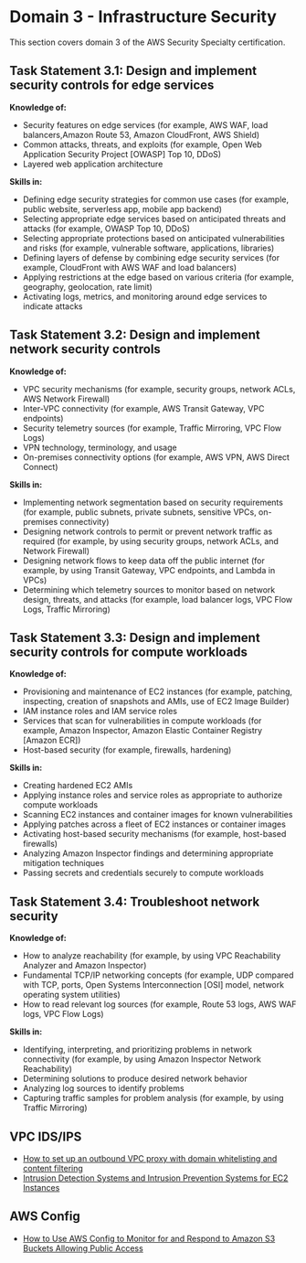 # Domain 3 - Infrastructure Security

This section covers domain 3 of the AWS Security Specialty certification.

## Task Statement 3.1: Design and implement security controls for edge services

**Knowledge of:**

- Security features on edge services (for example, AWS WAF, load balancers,Amazon Route 53, Amazon CloudFront, AWS Shield)
- Common attacks, threats, and exploits (for example, Open Web Application Security Project [OWASP] Top 10, DDoS)
- Layered web application architecture

**Skills in:**

- Defining edge security strategies for common use cases (for example, public website, serverless app, mobile app backend)
- Selecting appropriate edge services based on anticipated threats and attacks (for example, OWASP Top 10, DDoS)
- Selecting appropriate protections based on anticipated vulnerabilities and risks (for example, vulnerable software, applications, libraries)
- Defining layers of defense by combining edge security services (for example, CloudFront with AWS WAF and load balancers)
- Applying restrictions at the edge based on various criteria (for example, geography, geolocation, rate limit)
- Activating logs, metrics, and monitoring around edge services to indicate attacks

## Task Statement 3.2: Design and implement network security controls

**Knowledge of:**

- VPC security mechanisms (for example, security groups, network ACLs, AWS Network Firewall)
- Inter-VPC connectivity (for example, AWS Transit Gateway, VPC endpoints)
- Security telemetry sources (for example, Traffic Mirroring, VPC Flow Logs)
- VPN technology, terminology, and usage
- On-premises connectivity options (for example, AWS VPN, AWS Direct Connect)

**Skills in:**

- Implementing network segmentation based on security requirements (for example, public subnets, private subnets, sensitive VPCs, on-premises connectivity)
- Designing network controls to permit or prevent network traffic as required (for example, by using security groups, network ACLs, and Network Firewall)
- Designing network flows to keep data off the public internet (for example, by using Transit Gateway, VPC endpoints, and Lambda in VPCs)
- Determining which telemetry sources to monitor based on network design, threats, and attacks (for example, load balancer logs, VPC Flow Logs, Traffic
Mirroring)

## Task Statement 3.3: Design and implement security controls for compute workloads

**Knowledge of:**

- Provisioning and maintenance of EC2 instances (for example, patching, inspecting, creation of snapshots and AMIs, use of EC2 Image Builder)
- IAM instance roles and IAM service roles
- Services that scan for vulnerabilities in compute workloads (for example, Amazon Inspector, Amazon Elastic Container Registry [Amazon ECR])
- Host-based security (for example, firewalls, hardening)

**Skills in:**

- Creating hardened EC2 AMIs
- Applying instance roles and service roles as appropriate to authorize compute workloads
- Scanning EC2 instances and container images for known vulnerabilities
- Applying patches across a fleet of EC2 instances or container images
- Activating host-based security mechanisms (for example, host-based firewalls)
- Analyzing Amazon Inspector findings and determining appropriate mitigation techniques
- Passing secrets and credentials securely to compute workloads

## Task Statement 3.4: Troubleshoot network security

**Knowledge of:**

- How to analyze reachability (for example, by using VPC Reachability Analyzer and Amazon Inspector)
- Fundamental TCP/IP networking concepts (for example, UDP compared with TCP, ports, Open Systems Interconnection [OSI] model, network operating system utilities)
- How to read relevant log sources (for example, Route 53 logs, AWS WAF logs, VPC Flow Logs)

**Skills in:**

- Identifying, interpreting, and prioritizing problems in network connectivity (for example, by using Amazon Inspector Network Reachability)
- Determining solutions to produce desired network behavior
- Analyzing log sources to identify problems
- Capturing traffic samples for problem analysis (for example, by using Traffic Mirroring)

## VPC IDS/IPS

- [How to set up an outbound VPC proxy with domain whitelisting and content filtering](https://aws.amazon.com/blogs/security/how-to-set-up-an-outbound-vpc-proxy-with-domain-whitelisting-and-content-filtering/)
- [Intrusion Detection Systems and Intrusion Prevention Systems for EC2 Instances](https://d1.awsstatic.com/Marketplace/scenarios/security/SEC_01_TSB_Final.pdf)

## AWS Config

- [How to Use AWS Config to Monitor for and Respond to Amazon S3 Buckets Allowing Public Access](https://aws.amazon.com/blogs/security/how-to-use-aws-config-to-monitor-for-and-respond-to-amazon-s3-buckets-allowing-public-access/)
